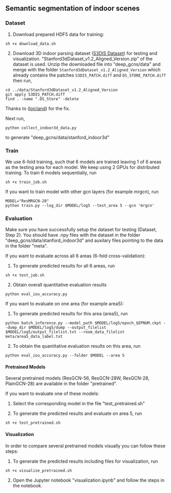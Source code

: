 ## Semantic segmentation of indoor scenes

### Dataset

1. Download prepared HDF5 data for training:
```
sh +x download_data.sh
```
2. Download 3D indoor parsing dataset (<a href="http://buildingparser.stanford.edu/dataset.html">S3DIS Dataset</a>) for testing and visualization. "Stanford3dDataset_v1.2_Aligned_Version.zip" of the dataset is used. Unzip the downloaded file into "deep_gcns/data" and merge with the folder `Stanford3dDataset_v1.2_Aligned_Version` which already contains the patches `S3DIS_PATCH.diff` and `DS_STORE_PATCH.diff` then run,

```
cd ../data/Stanford3dDataset_v1.2_Aligned_Version
git apply S3DIS_PATCH.diff
find . -name ".DS_Store" -delete
```

Thanks to (<a href="https://github.com/loicland/superpoint_graph">loicland</a>) for the fix.

Next run,

```
python collect_indoor3d_data.py
```
to generate "deep_gcns/data/stanford_indoor3d"


### Train

We use 6-fold training, such that 6 models are trained leaving 1 of 6 areas as the testing area for each model. We keep using 2 GPUs for distributed training. To train 6 models sequentially, run
```
sh +x train_job.sh
```
If you want to train model with other gcn layers (for example mrgcn), run
```
MODEL="ResMRGCN-28"
python train.py --log_dir $MODEL/log5 --test_area 5 --gcn 'mrgcn'
```

### Evaluation

Make sure you have successfully setup the dataset for testing (Dataset, Step 2). You should have .npy files with the dataset in the folder "deep_gcns/data/stanford_indoor3d" and auxilary files pointing to the data in the folder "meta". 

If you want to evaluate across all 6 areas (6-fold cross-validation):

1. To generate predicted results for all 6 areas, run
```
sh +x test_job.sh
```

2. Obtain overall quantitative evaluation results
```
python eval_iou_accuracy.py
```

If you want to evaluate on one area (for example area5):

1. To generate predicted results for this area (area5), run
```
python batch_inference.py --model_path $MODEL/log5/epoch_$EPNUM.ckpt --dump_dir $MODEL/log5/dump --output_filelist $MODEL/log5/output_filelist.txt --room_data_filelist meta/area5_data_label.txt
```
2. To obtain the quantitative evaluation results on this area, run
```
python eval_iou_accuracy.py --folder $MODEL --area 5
```

#### Pretrained Models

Several pretrained models (ResGCN-56, ResGCN-28W, ResGCN-28, PlainGCN-28) are available in the folder "pretrained".

If you want to evaluate one of these models:

1. Select the corresponding model in the file "test_pretrained.sh" 

2. To generate the predicted results and evaluate on area 5, run
```
sh +x test_pretrained.sh
```

#### Visualization

In order to compare several pretrained models visually you can follow these steps:

1. To generate the predicted results including files for visualization, run
```
sh +x visualize_pretrained.sh
```

2. Open the Jupyter notebook "visualization.ipynb" and follow the steps in the notebook.

